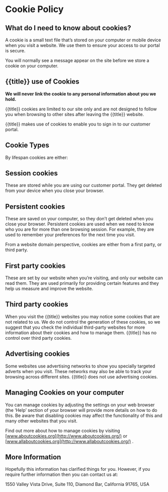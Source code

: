 # Cookie Policy


## What do I need to know about cookies?

A cookie is a small text file that’s stored on your computer or mobile device when you visit a website. We use them to ensure your access to our portal is secure.

You will normally see a message appear on the site before we store a cookie on your computer.


## {{title}} use of Cookies

**We will never link the cookie to any personal information about you we hold.**

{{title}} cookies are limited to our site only and are not designed to follow you when browsing to other sites after leaving the {{title}} website.

{{title}} makes use of cookies to enable you to sign in to our customer portal.


## Cookie Types

By lifespan cookies are either:


## Session cookies

These are stored while you are using our customer portal. They get deleted from your device when you close your browser.

## Persistent cookies

These are saved on your computer, so they don’t get deleted when you close your browser. Persistent cookies are used when we need to know who you are for more than one browsing session. For example, they are used to remember your preferences for the next time you visit.

From a website domain perspective, cookies are either from a first party, or third party.

## First party cookies

These are set by our website when you’re visiting, and only our website can read them. They are used primarily for providing certain features and they help us measure and improve the website. 

## Third party cookies

When you visit the {{title}} websites you may notice some cookies that are not related to us. We do not control the generation of these cookies, so we suggest that you check the individual third-party websites for more information about their cookies and how to manage them. {{title}} has no control over third party cookies.

## Advertising cookies

Some websites use advertising networks to show you specially targeted adverts when you visit. These networks may also be able to track your browsing across different sites. {{title}} does not use advertising cookies.

## Managing Cookies on your computer

You can manage cookies by adjusting the settings on your web browser (the ‘Help’ section of your browser will provide more details on how to do this.  Be aware that disabling cookies may affect the functionality of this and many other websites that you visit.

Find out more about how to manage cookies by visiting [www.aboutcookies.org](http://www.aboutcookies.org/) or [www.allaboutcookies.org](http://www.allaboutcookies.org/) .

## More Information

Hopefully this information has clarified things for you.  However, if you require further information then you can contact us at:

1550 Valley Vista Drive, Suite 110, Diamond Bar, California 91765, USA
